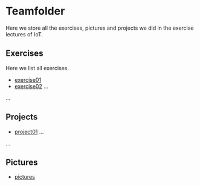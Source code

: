 # Teamfolder

Here we store all the exercises, pictures and projects we did in the exercise lectures of IoT.

## Exercises

Here we list all exercises.

- [exercise01][1]
- [exercise02][2]
...

[1]: /TeamTwo/exercises/exercise01/
[2]: /TeamTwo/exercises/exercise02/
...

## Projects

- [project01][7]
...

[7]: /Teamfolder/project
...

## Pictures

- [pictures](/Teamfolder/pictures)
